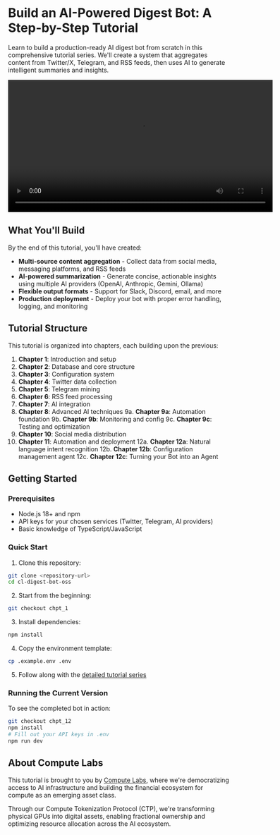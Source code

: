 # Build an AI-Powered Digest Bot: A Step-by-Step Tutorial

Learn to build a production-ready AI digest bot from scratch in this comprehensive tutorial series. We'll create a system that aggregates content from Twitter/X, Telegram, and RSS feeds, then uses AI to generate intelligent summaries and insights.

<!-- Demo Video -->
<p align="center">
  <video src="/cl_digest_oss_demo.mp4" controls width="600">
    Your browser does not support the video tag.
  </video>
</p>


## What You'll Build

By the end of this tutorial, you'll have created:

- **Multi-source content aggregation** - Collect data from social media, messaging platforms, and RSS feeds
- **AI-powered summarization** - Generate concise, actionable insights using multiple AI providers (OpenAI, Anthropic, Gemini, Ollama)
- **Flexible output formats** - Support for Slack, Discord, email, and more
- **Production deployment** - Deploy your bot with proper error handling, logging, and monitoring

## Tutorial Structure

This tutorial is organized into chapters, each building upon the previous:

1. **Chapter 1**: Introduction and setup
2. **Chapter 2**: Database and core structure
3. **Chapter 3**: Configuration system
4. **Chapter 4**: Twitter data collection
5. **Chapter 5**: Telegram mining
6. **Chapter 6**: RSS feed processing
7. **Chapter 7**: AI integration
8. **Chapter 8**: Advanced AI techniques
9a. **Chapter 9a**: Automation foundation
9b. **Chapter 9b**: Monitoring and config
9c. **Chapter 9c**: Testing and optimization
10. **Chapter 10**: Social media distribution
11. **Chapter 11**: Automation and deployment
12a. **Chapter 12a**: Natural language intent recognition
12b. **Chapter 12b**: Configuration management agent
12c. **Chapter 12c**: Turning your Bot into an Agent 

## Getting Started

### Prerequisites
- Node.js 18+ and npm
- API keys for your chosen services (Twitter, Telegram, AI providers)
- Basic knowledge of TypeScript/JavaScript

### Quick Start

1. Clone this repository:
```bash
git clone <repository-url>
cd cl-digest-bot-oss
```

2. Start from the beginning:
```bash
git checkout chpt_1
```

3. Install dependencies:
```bash
npm install
```

4. Copy the environment template:
```bash
cp .example.env .env
```

5. Follow along with the [detailed tutorial series](https://www.news.computelabs.ai/)

### Running the Current Version

To see the completed bot in action:

```bash
git checkout chpt_12
npm install
# Fill out your API keys in .env
npm run dev
```

## About Compute Labs

This tutorial is brought to you by [Compute Labs](https://www.computelabs.ai/en), where we're democratizing access to AI infrastructure and building the financial ecosystem for compute as an emerging asset class.

Through our Compute Tokenization Protocol (CTP), we're transforming physical GPUs into digital assets, enabling fractional ownership and optimizing resource allocation across the AI ecosystem.